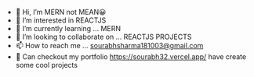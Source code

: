 - 👋 Hi, I’m MERN not MEAN😀
- 👀 I’m interested in REACTJS
- 🌱 I’m currently learning ... MERN
- 💞️ I’m looking to collaborate on ... REACTJS PROJECTS
- 📫 How to reach me ... sourabhsharma181003@gmail.com
- 🎒 Can checkout my portfolio  https://sourabh32.vercel.app/ have create some cool projects

<!---
sourabh32/sourabh32 is a ✨ special ✨ repository because its `README.md` (this file) appears on your GitHub profile.
You can click the Preview link to take a look at your changes.
--->
